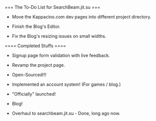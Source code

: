 
=== The To-Do List for SearchBeam.jit.su ===

- 	Move the Kappacino.com dev pages into different project directory.

-	Finish the Blog's Editor.

-	Fix the Blog's resizing issues on small widths.


==== Completed Stuffs ====

-	Signup page form validation with live feedback.

-	Revamp the project page.

-	Open-Sourced!!!

-	Implemented an account system! (For games / blog.)

-	"Officially" launched!

-	Blog!

- 	Overhaul to searchbeam.jit.su - Done, long ago now.
